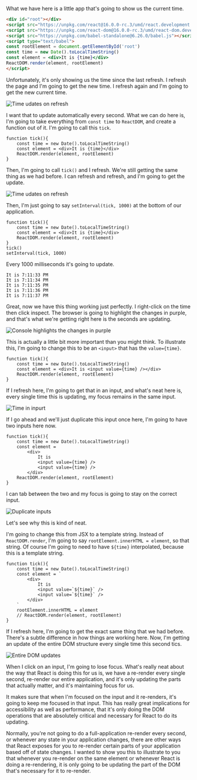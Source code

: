 What we have here is a little app that's going to show us the current time. 

```html
<div id="root"></div>
<script src="https://unpkg.com/react@16.0.0-rc.3/umd/react.development.js"></script>
<script src="https://unpkg.com/react-dom@16.0.0-rc.3/umd/react-dom.development.js"></script>
<script src="https://unpkg.com/babel-standalone@6.26.0/babel.js"></script>
<script type="text/babel">
const rootElement = document.getElementById('root')
const time = new Date().toLocalTimeString()
const element = <div>It is {time}</div>
ReactDOM.render(element, rootElement)
</script>
```

Unfortunately, it's only showing us the time since the last refresh. I refresh the page and I'm going to get the new time. I refresh again and I'm going to get the new current time.

![Time udates on refresh](../images/react-rerender-a-react-application-time-on-refresh.png)

I want that to update automatically every second. What we can do here is, I'm going to take everything from `const time` to `ReactDOM`, and create a function out of it. I'm going to call this `tick`.

```
function tick(){
    const time = new Date().toLocalTimeString()
    const element = <div>It is {time}</div>
    ReactDOM.render(element, rootElement)
}
```

Then, I'm going to call `tick()` and I refresh. We're still getting the same thing as we had before. I can refresh and refresh, and I'm going to get the update.

![Time udates on refresh](../images/react-rerender-a-react-application-time-on-refresh.png)

Then, I'm just going to say `setInterval(tick, 1000)` at the bottom of our application. 

```
function tick(){
    const time = new Date().toLocalTimeString()
    const element = <div>It is {time}</div>
    ReactDOM.render(element, rootElement)
}
tick()
setInterval(tick, 1000)
```

Every 1000 milliseconds it's going to update.

```
It is 7:11:33 PM
It is 7:11:34 PM
It is 7:11:35 PM
It is 7:11:36 PM
It is 7:11:37 PM
```

Great, now we have this thing working just perfectly. I right-click on the time then click inspect. The browser is going to highlight the changes in purple, and that's what we're getting right here is the seconds are updating.

![Console highlights the changes in purple](../images/react-rerender-a-react-application-changes-in-purple.png)

This is actually a little bit more important than you might think. To illustrate this, I'm going to change this to be an `<input>` that has the `value={time}`. 

```
function tick(){
    const time = new Date().toLocalTimeString()
    const element = <div>It is <input value={time} /></div>
    ReactDOM.render(element, rootElement)
}
```

If I refresh here, I'm going to get that in an input, and what's neat here is, every single time this is updating, my focus remains in the same input.

![Time in inpurt](../images/react-rerender-a-react-application-time-in-input.png)

If I go ahead and we'll just duplicate this input once here, I'm going to have two inputs here now. 

```
function tick(){
    const time = new Date().toLocalTimeString()
    const element = 
        <div>
            It is 
            <input value={time} />
            <input value={time} />
        </div>
    ReactDOM.render(element, rootElement)
}
```

I can tab between the two and my focus is going to stay on the correct input. 

![Duplicate inputs](../images/react-rerender-a-react-application-two-inputs.png)

Let's see why this is kind of neat.

I'm going to change this from JSX to a template string. Instead of `ReactDOM.render`, I'm going to say `rootElement.innerHTML = element`, so that string. Of course I'm going to need to have `${time}` interpolated, because this is a template string.

```
function tick(){
    const time = new Date().toLocalTimeString()
    const element = `
        <div>
            It is 
            <input value=`${time}` />
            <input value=`${time}` />
        </div>
    `
    rootElement.innerHTML = element
    // ReactDOM.render(element, rootElement)
}
```

If I refresh here, I'm going to get the exact same thing that we had before. There's a subtle difference in how things are working here. Now, I'm getting an update of the entire DOM structure every single time this second tics.

![Entire DOM updates](../images/react-rerender-a-react-application-entire-DOM-updates.png)

When I click on an input, I'm going to lose focus. What's really neat about the way that React is doing this for us is, we have a re-render every single second, re-render our entire application, and it's only updating the parts that actually matter, and it's maintaining focus for us.

It makes sure that when I'm focused on the input and it re-renders, it's going to keep me focused in that input. This has really great implications for accessibility as well as performance, that it's only doing the DOM operations that are absolutely critical and necessary for React to do its updating.

Normally, you're not going to do a full-application re-render every second, or whenever any state in your application changes, there are other ways that React exposes for you to re-render certain parts of your application based off of state changes. I wanted to show you this to illustrate to you that whenever you re-render on the same element or whenever React is doing a re-rendering, it is only going to be updating the part of the DOM that's necessary for it to re-render.